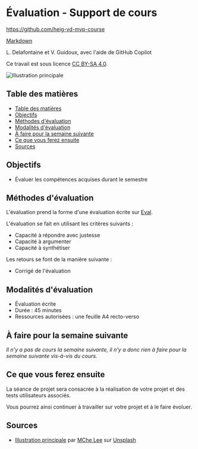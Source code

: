 # Évaluation - Support de cours

<https://github.com/heig-vd-mvp-course>

[Markdown][course-material]

L. Delafontaine et V. Guidoux, avec l'aide de GitHub Copilot

Ce travail est sous licence [CC BY-SA 4.0][license].

![Illustration principale][illustration-principale]

## Table des matières

- [Table des matières](#table-des-matières)
- [Objectifs](#objectifs)
- [Méthodes d'évaluation](#méthodes-dévaluation)
- [Modalités d'évaluation](#modalités-dévaluation)
- [À faire pour la semaine suivante](#à-faire-pour-la-semaine-suivante)
- [Ce que vous ferez ensuite](#ce-que-vous-ferez-ensuite)
- [Sources](#sources)

## Objectifs

- Évaluer les compétences acquises durant le semestre

## Méthodes d'évaluation

L'évaluation prend la forme d'une évaluation écrite sur
[Eval](https://eval.iict-heig-vd.in).

L'évaluation se fait en utilisant les critères suivants :

- Capacité à répondre avec justesse
- Capacité à argumenter
- Capacité à synthétiser

Les retours se font de la manière suivante :

- Corrigé de l'évaluation

## Modalités d'évaluation

- Évaluation écrite
- Durée : 45 minutes
- Ressources autorisées : une feuille A4 recto-verso

## À faire pour la semaine suivante

_Il n'y a pas de cours la semaine suivante, il n'y a donc rien à faire pour la
semaine suivante vis-à-vis du cours._

## Ce que vous ferez ensuite

La séance de projet sera consacrée à la réalisation de votre projet et des tests
utilisateurs associés.

Vous pourrez ainsi continuer à travailler sur votre projet et à le faire
évoluer.

## Sources

- [Illustration principale][illustration-principale] par
  [MChe Lee](https://unsplash.com/@mclee) sur
  [Unsplash](https://unsplash.com/photos/white-table-with-black-chairs-PC91Jm1DlWA)

<!-- URLs -->

[course-material]:
	https://github.com/heig-vd-mvp-course/heig-vd-mvp-course/blob/main/17-cours-evaluation/02-support-de-cours/README.md
[license]:
	https://github.com/heig-vd-mvp-course/heig-vd-mvp-course/blob/main/LICENSE.md
[illustration-principale]:
	https://images.unsplash.com/photo-1604134967494-8a9ed3adea0d?fit=crop&h=720
